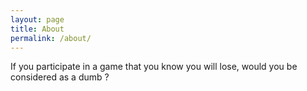 ```yaml
---
layout: page
title: About
permalink: /about/
---
```


If you participate in a game that you know you will lose, would you be considered as a dumb ?
